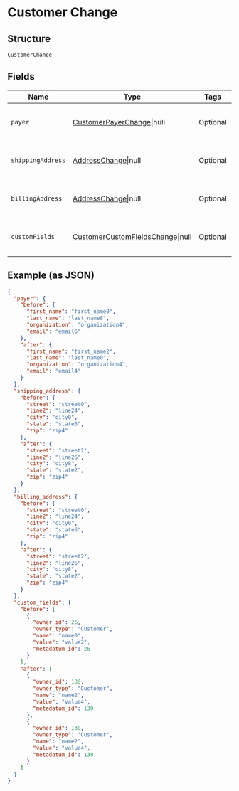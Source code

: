 
# Customer Change

## Structure

`CustomerChange`

## Fields

| Name | Type | Tags | Description | Getter | Setter |
|  --- | --- | --- | --- | --- | --- |
| `payer` | [CustomerPayerChange](../../doc/models/customer-payer-change.md)\|null | Optional | This is a container for one-of cases. | getPayer(): ?CustomerPayerChange | setPayer(?CustomerPayerChange payer): void |
| `shippingAddress` | [AddressChange](../../doc/models/address-change.md)\|null | Optional | This is a container for one-of cases. | getShippingAddress(): ?AddressChange | setShippingAddress(?AddressChange shippingAddress): void |
| `billingAddress` | [AddressChange](../../doc/models/address-change.md)\|null | Optional | This is a container for one-of cases. | getBillingAddress(): ?AddressChange | setBillingAddress(?AddressChange billingAddress): void |
| `customFields` | [CustomerCustomFieldsChange](../../doc/models/customer-custom-fields-change.md)\|null | Optional | This is a container for one-of cases. | getCustomFields(): ?CustomerCustomFieldsChange | setCustomFields(?CustomerCustomFieldsChange customFields): void |

## Example (as JSON)

```json
{
  "payer": {
    "before": {
      "first_name": "first_name0",
      "last_name": "last_name8",
      "organization": "organization4",
      "email": "email6"
    },
    "after": {
      "first_name": "first_name2",
      "last_name": "last_name0",
      "organization": "organization4",
      "email": "email4"
    }
  },
  "shipping_address": {
    "before": {
      "street": "street0",
      "line2": "line24",
      "city": "city0",
      "state": "state6",
      "zip": "zip4"
    },
    "after": {
      "street": "street2",
      "line2": "line26",
      "city": "city8",
      "state": "state2",
      "zip": "zip4"
    }
  },
  "billing_address": {
    "before": {
      "street": "street0",
      "line2": "line24",
      "city": "city0",
      "state": "state6",
      "zip": "zip4"
    },
    "after": {
      "street": "street2",
      "line2": "line26",
      "city": "city8",
      "state": "state2",
      "zip": "zip4"
    }
  },
  "custom_fields": {
    "before": [
      {
        "owner_id": 26,
        "owner_type": "Customer",
        "name": "name0",
        "value": "value2",
        "metadatum_id": 26
      }
    ],
    "after": [
      {
        "owner_id": 130,
        "owner_type": "Customer",
        "name": "name2",
        "value": "value4",
        "metadatum_id": 130
      },
      {
        "owner_id": 130,
        "owner_type": "Customer",
        "name": "name2",
        "value": "value4",
        "metadatum_id": 130
      }
    ]
  }
}
```

